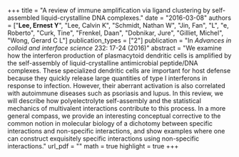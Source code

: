 +++
title = "A review of immune amplification via ligand clustering by self-assembled liquid-crystalline DNA complexes."
date = "2016-03-08"
authors = ["**Lee, Ernest Y**", "Lee, Calvin K", "Schmidt, Nathan W", "Jin, Fan", "L", "e, Roberto", "Curk, Tine", "Frenkel, Daan", "Dobnikar, Jure", "Gilliet, Michel", "Wong, Gerard C L"]
publication_types = ["2"]
publication = "In *Advances in colloid and interface science* 232: 17-24 (2016)"
abstract = "We examine how the interferon production of plasmacytoid dendritic cells is amplified by the self-assembly of liquid-crystalline antimicrobial peptide/DNA complexes. These specialized dendritic cells are important for host defense because they quickly release large quantities of type I interferons in response to infection. However, their aberrant activation is also correlated with autoimmune diseases such as psoriasis and lupus. In this review, we will describe how polyelectrolyte self-assembly and the statistical mechanics of multivalent interactions contribute to this process. In a more general compass, we provide an interesting conceptual corrective to the common notion in molecular biology of a dichotomy between specific interactions and non-specific interactions, and show examples where one can construct exquisitely specific interactions using non-specific interactions."
url_pdf = ""
math = true
highlight = true
+++